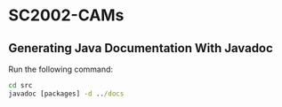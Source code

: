 # SC2002-CAMs

## Generating Java Documentation With Javadoc
Run the following command:
```cmd
cd src
javadoc [packages] -d ../docs
```